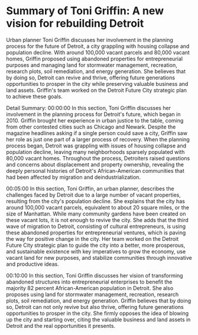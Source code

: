 # Summary of Toni Griffin: A new vision for rebuilding Detroit

Urban planner Toni Griffin discusses her involvement in the planning process for the future of Detroit, a city grappling with housing collapse and population decline. With around 100,000 vacant parcels and 80,000 vacant homes, Griffin proposed using abandoned properties for entrepreneurial purposes and managing land for stormwater management, recreation, research plots, soil remediation, and energy generation. She believes that by doing so, Detroit can revive and thrive, offering future generations opportunities to prosper in the city while preserving valuable business and land assets. Griffin's team worked on the Detroit Future City strategic plan to achieve these goals.

Detail Summary: 
00:00:00
In this section, Toni Griffin discusses her involvement in the planning process for Detroit's future, which began in 2010. Griffin brought her experience in urban justice to the table, coming from other contested cities such as Chicago and Newark. Despite the magazine headlines asking if a single person could save a city, Griffin saw her role as just one part of a larger process of recovery. When the planning process began, Detroit was grappling with issues of housing collapse and population decline, leaving many neighborhoods sparsely populated with 80,000 vacant homes. Throughout the process, Detroiters raised questions and concerns about displacement and property ownership, revealing the deeply personal histories of Detroit's African-American communities that had been affected by migration and deindustrialization.

00:05:00
In this section, Toni Griffin, an urban planner, describes the challenges faced by Detroit due to a large number of vacant properties, resulting from the city's population decline. She explains that the city has around 100,000 vacant parcels, equivalent to about 20 square miles, or the size of Manhattan. While many community gardens have been created on these vacant lots, it is not enough to revive the city. She adds that the third wave of migration to Detroit, consisting of cultural entrepreneurs, is using these abandoned properties for entrepreneurial ventures, which is paving the way for positive change in the city. Her team worked on the Detroit Future City strategic plan to guide the city into a better, more prosperous, and sustainable existence with key imperatives to grow the economy, use vacant land for new purposes, and stabilize communities through innovative and productive ideas.

00:10:00
In this section, Toni Griffin discusses her vision of transforming abandoned structures into entrepreneurial enterprises to benefit the majority 82 percent African-American population in Detroit. She also proposes using land for stormwater management, recreation, research plots, soil remediation, and energy generation. Griffin believes that by doing so, Detroit can not only revive but also thrive, offering future generations opportunities to prosper in the city. She firmly opposes the idea of blowing up the city and starting over, citing the valuable business and land assets in Detroit and the real opportunities it presents.

